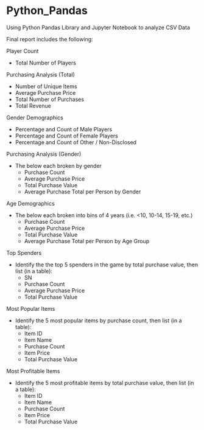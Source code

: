 # Python_Pandas

Using Python Pandas Library  and Jupyter Notebook to analyze CSV Data

Final report includes the following:

Player Count

* Total Number of Players

Purchasing Analysis (Total)
 * Number of Unique Items
 * Average Purchase Price
 * Total Number of Purchases
 * Total Revenue

Gender Demographics
 * Percentage and Count of Male Players
 * Percentage and Count of Female Players
 * Percentage and Count of Other / Non-Disclosed

Purchasing Analysis (Gender)
* The below each broken by gender
  * Purchase Count
  * Average Purchase Price
  * Total Purchase Value
  * Average Purchase Total per Person by Gender
  
Age Demographics
* The below each broken into bins of 4 years (i.e. <10, 10-14, 15-19, etc.)
  * Purchase Count
  * Average Purchase Price
  * Total Purchase Value
  * Average Purchase Total per Person by Age Group

Top Spenders
* Identify the the top 5 spenders in the game by total purchase value, then list (in a table):
  * SN
  * Purchase Count
  * Average Purchase Price
  * Total Purchase Value

Most Popular Items
* Identify the 5 most popular items by purchase count, then list (in a table):
  * Item ID
  * Item Name
  * Purchase Count
  * Item Price
  * Total Purchase Value

Most Profitable Items
* Identify the 5 most profitable items by total purchase value, then list (in a table):
  * Item ID
  * Item Name
  * Purchase Count
  * Item Price
  * Total Purchase Value
